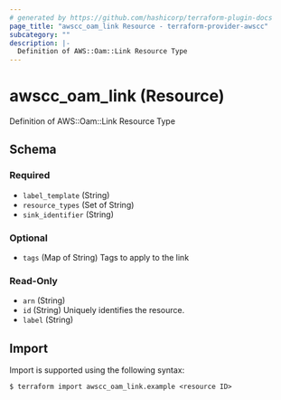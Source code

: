 ```yaml
---
# generated by https://github.com/hashicorp/terraform-plugin-docs
page_title: "awscc_oam_link Resource - terraform-provider-awscc"
subcategory: ""
description: |-
  Definition of AWS::Oam::Link Resource Type
---
```


# awscc_oam_link (Resource)

Definition of AWS::Oam::Link Resource Type



<!-- schema generated by tfplugindocs -->
## Schema

### Required

- `label_template` (String)
- `resource_types` (Set of String)
- `sink_identifier` (String)

### Optional

- `tags` (Map of String) Tags to apply to the link

### Read-Only

- `arn` (String)
- `id` (String) Uniquely identifies the resource.
- `label` (String)

## Import

Import is supported using the following syntax:

```shell
$ terraform import awscc_oam_link.example <resource ID>
```
